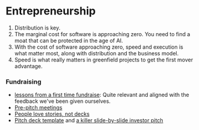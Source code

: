 # Entrepreneurship

1. Distribution is key.
1. The marginal cost for software is approaching zero. You need to find a moat that can be protected
   in the age of AI.
1. With the cost of software approaching zero, speed and execution is what matter most, along with
   distribution and the business model.
1. Speed is what really matters in greenfield projects to get the first mover advantage.

### Fundraising
- [lessons from a first time fundraise](https://medium.com/@kajetan.armansperg/lessons-from-our-first-ever-fundraise-and-our-60m-series-a-pitch-deck-5c44f06efd91): Quite relevant and aligned with the feedback we've been given ourselves.
- [Pre-pitch meetings](https://techcrunch.com/2015/07/02/read-this-before-meeting-vcs-for-pre-pitch-advice/?ncid=rss)
- [People love stories, not decks](https://jasonshellen.com/people-love-stories-not-decks-7ba0f87429f8)
- [Pitch deck template](https://www.slideshare.net/slideshow/sequoia-capital-pitchdecktemplate/46231251) and [a killer slide-by-slide investor pitch](https://blog.mergelane.com/post/a-slide-by-slide-guide-to-a-killer-investor-pitch)

